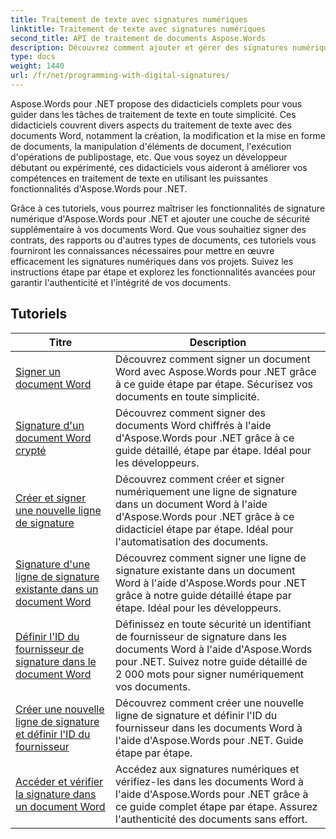```yaml
---
title: Traitement de texte avec signatures numériques
linktitle: Traitement de texte avec signatures numériques
second_title: API de traitement de documents Aspose.Words
description: Découvrez comment ajouter et gérer des signatures numériques dans des documents Word à l'aide d'Aspose.Words pour .NET. Les didacticiels vous guident à travers les étapes pour générer des signatures numériques et les ajouter à vos documents.
type: docs
weight: 1440
url: /fr/net/programming-with-digital-signatures/
---
```

Aspose.Words pour .NET propose des didacticiels complets pour vous guider dans les tâches de traitement de texte en toute simplicité. Ces didacticiels couvrent divers aspects du traitement de texte avec des documents Word, notamment la création, la modification et la mise en forme de documents, la manipulation d'éléments de document, l'exécution d'opérations de publipostage, etc. Que vous soyez un développeur débutant ou expérimenté, ces didacticiels vous aideront à améliorer vos compétences en traitement de texte en utilisant les puissantes fonctionnalités d'Aspose.Words pour .NET.

Grâce à ces tutoriels, vous pourrez maîtriser les fonctionnalités de signature numérique d'Aspose.Words pour .NET et ajouter une couche de sécurité supplémentaire à vos documents Word. Que vous souhaitiez signer des contrats, des rapports ou d'autres types de documents, ces tutoriels vous fourniront les connaissances nécessaires pour mettre en œuvre efficacement les signatures numériques dans vos projets. Suivez les instructions étape par étape et explorez les fonctionnalités avancées pour garantir l'authenticité et l'intégrité de vos documents.

 ## Tutoriels
| Titre | Description |
| --- | --- |
| [Signer un document Word](./sign-document/) | Découvrez comment signer un document Word avec Aspose.Words pour .NET grâce à ce guide étape par étape. Sécurisez vos documents en toute simplicité. |
| [Signature d'un document Word crypté](./signing-encrypted-document/) | Découvrez comment signer des documents Word chiffrés à l'aide d'Aspose.Words pour .NET grâce à ce guide détaillé, étape par étape. Idéal pour les développeurs. |
| [Créer et signer une nouvelle ligne de signature](./creating-and-signing-new-signature-line/) | Découvrez comment créer et signer numériquement une ligne de signature dans un document Word à l'aide d'Aspose.Words pour .NET grâce à ce didacticiel étape par étape. Idéal pour l'automatisation des documents. |
| [Signature d'une ligne de signature existante dans un document Word](./signing-existing-signature-line/) | Découvrez comment signer une ligne de signature existante dans un document Word à l'aide d'Aspose.Words pour .NET grâce à notre guide détaillé étape par étape. Idéal pour les développeurs. |
| [Définir l'ID du fournisseur de signature dans le document Word](./set-signature-provider-id/) | Définissez en toute sécurité un identifiant de fournisseur de signature dans les documents Word à l'aide d'Aspose.Words pour .NET. Suivez notre guide détaillé de 2 000 mots pour signer numériquement vos documents. |
| [Créer une nouvelle ligne de signature et définir l'ID du fournisseur](./create-new-signature-line-and-set-provider-id/) | Découvrez comment créer une nouvelle ligne de signature et définir l'ID du fournisseur dans les documents Word à l'aide d'Aspose.Words pour .NET. Guide étape par étape. |
| [Accéder et vérifier la signature dans un document Word](./access-and-verify-signature/) | Accédez aux signatures numériques et vérifiez-les dans les documents Word à l'aide d'Aspose.Words pour .NET grâce à ce guide complet étape par étape. Assurez l'authenticité des documents sans effort. |